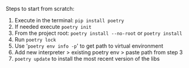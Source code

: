 Steps to start from scratch:
1. Execute in the terminal: `pip install poetry`
2. If needed execute `poetry init`
3. From the project root: `poetry install --no-root` or `poetry install`
4. Run `poetry lock`
5. Use '`poetry env info -p`' to get path to virtual environment
6. Add new interpreter > existing poetry env > paste path from step 3
7. `poetry update` to install the most recent version of the libs
